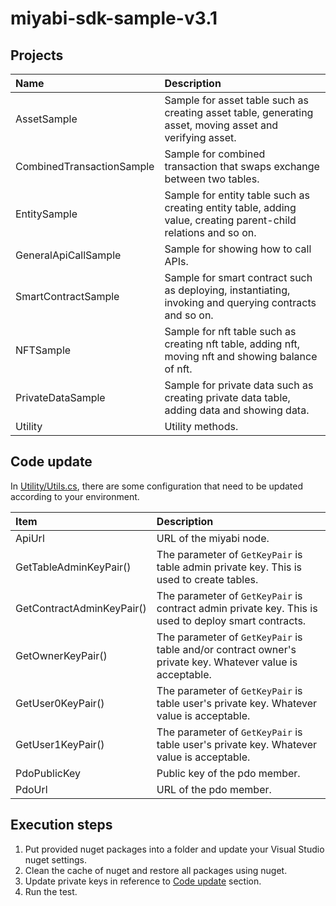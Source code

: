 # miyabi-sdk-sample-v3.1

## Projects

| Name                      | Description                                                                                                     |
|:--------------------------|:----------------------------------------------------------------------------------------------------------------|
| AssetSample               | Sample for asset table such as creating asset table, generating asset, moving asset and verifying asset.        |
| CombinedTransactionSample | Sample for combined transaction that swaps exchange between two tables.                                         |
| EntitySample              | Sample for entity table such as creating entity table, adding value, creating parent-child relations and so on. |
| GeneralApiCallSample      | Sample for showing how to call APIs.                                                                            |
| SmartContractSample       | Sample for smart contract such as deploying, instantiating, invoking and querying contracts and so on.          |
| NFTSample                 | Sample for nft table such as creating nft table, adding nft, moving nft and showing balance of nft.             |
| PrivateDataSample         | Sample for private data such as creating private data table, adding data and showing data.                      |
| Utility                   | Utility methods.                                                                                                |

## Code update

In [Utility/Utils.cs](Utility/Utils.cs), there are some configuration that need to be updated according to your environment.

| Item                      | Description                                                                                                |
|:--------------------------|:-----------------------------------------------------------------------------------------------------------|
| ApiUrl                    | URL of the miyabi node.                                                                                    |
| GetTableAdminKeyPair()    | The parameter of `GetKeyPair` is table admin private key. This is used to create tables.                   |
| GetContractAdminKeyPair() | The parameter of `GetKeyPair` is contract admin private key. This is used to deploy smart contracts.       |
| GetOwnerKeyPair()         | The parameter of `GetKeyPair` is table and/or contract owner's private key. Whatever value is acceptable.  |
| GetUser0KeyPair()         | The parameter of `GetKeyPair` is table user's private key. Whatever value is acceptable.                   |
| GetUser1KeyPair()         | The parameter of `GetKeyPair` is table user's private key. Whatever value is acceptable.                   |
| PdoPublicKey              | Public key of the pdo member.                                                                              |
| PdoUrl                    | URL of the pdo member.                                                                                     |

## Execution steps

1. Put provided nuget packages into a folder and update your Visual Studio nuget settings.
2. Clean the cache of nuget and restore all packages using nuget.
3. Update private keys in reference to [Code update](#code-update) section.
4. Run the test.
